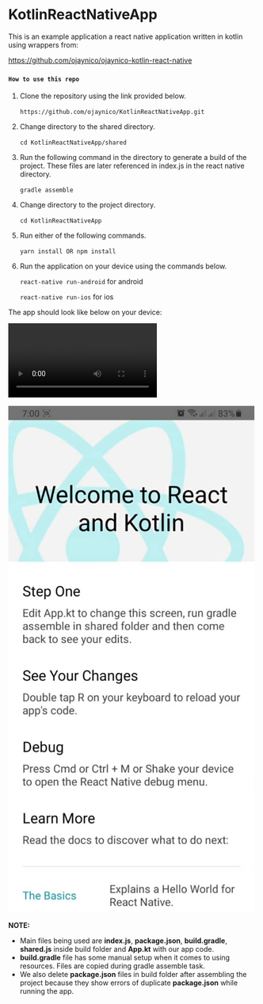# KotlinReactNativeApp

This is an example application a react native application written in kotlin using wrappers from:
 
https://github.com/ojaynico/ojaynico-kotlin-react-native

#### `How to use this repo`
1. Clone the repository using the link provided below.

    ``https://github.com/ojaynico/KotlinReactNativeApp.git``
2. Change directory to the shared directory.

    `cd KotlinReactNativeApp/shared`
3. Run the following command in the directory to generate a build of the project. These files are later referenced in index.js in the react native directory.

    `gradle assemble`
4. Change directory to the project directory.

    `cd KotlinReactNativeApp`
5. Run either of the following commands.

    `yarn install OR npm install`
6. Run the application on your device using the commands below.

    `react-native run-android` for android
    
    `react-native run-ios` for ios

The app should look like below on your device:

![](screenrecording.mp4)

![](screenshot.jpeg)

**NOTE:**
- Main files being used are **index.js**, **package.json**, **build.gradle**, **shared.js** inside build folder and **App.kt** with our app code.
- **build.gradle** file has some manual setup when it comes to using resources. Files are copied during gradle assemble task.
- We also delete **package.json** files in build folder after assembling the project because they show errors of duplicate **package.json** while running the app.

